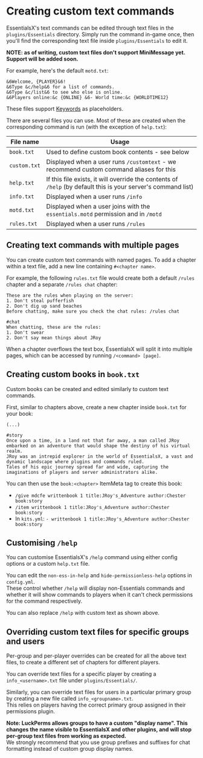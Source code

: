 # Creating custom text commands

EssentialsX's text commands can be edited through text files in the `plugins/Essentials` directory. Simply run the command in-game once, then you'll find the corresponding text file inside `plugins/Essentials` to edit it.

**NOTE: as of writing, custom text files don't support MiniMessage yet. Support will be added soon.**

For example, here's the default `motd.txt`:

```
&6Welcome, {PLAYER}&6!
&6Type &c/help&6 for a list of commands.
&6Type &c/list&6 to see who else is online.
&6Players online:&c {ONLINE} &6- World time:&c {WORLDTIME12}
```

These files support [Keywords](/wiki/Keywords.html) as placeholders.

There are several files you can use. Most of these are created when the corresponding command is run (with the exception of `help.txt`):

| File name          | Usage                                                                                   |
|--------------------|-----------------------------------------------------------------------------------------|
| `book.txt`         | Used to define custom book contents - see below                                         |
| `custom.txt`       | Displayed when a user runs `/customtext` - we recommend custom command aliases for this |
| `help.txt`         | If this file exists, it will override the contents of `/help` (by default this is your server's command list) |
| `info.txt`         | Displayed when a user runs `/info`                                                      |
| `motd.txt`         | Displayed when a user joins with the `essentials.motd` permission and in `/motd`        |
| `rules.txt`        | Displayed when a user runs `/rules`                                                     |

## Creating text commands with multiple pages

You can create custom text commands with named pages. To add a chapter within a text file, add a new line containing `#<chapter name>`.  

For example, the following `rules.txt` file would create both a default `/rules` chapter and a separate `/rules chat` chapter:

```
These are the rules when playing on the server:
1. Don't steal pufferfish
2. Don't dig up sand beaches
Before chatting, make sure you check the chat rules: /rules chat

#chat
When chatting, these are the rules:
1. Don't swear
2. Don't say mean things about JRoy
```

When a chapter overflows the text box, EssentialsX will split it into multiple pages, which can be accessed by running `/<command> [page]`.

## Creating custom books in `book.txt`

Custom books can be created and edited similarly to custom text commands.

First, similar to chapters above, create a new chapter inside `book.txt` for your book:
```
(...)

#story
Once upon a time, in a land not that far away, a man called JRoy embarked on an adventure that would shape the destiny of his virtual realm.
JRoy was an intrepid explorer in the world of EssentialsX, a vast and dynamic landscape where plugins and commands ruled.
Tales of his epic journey spread far and wide, capturing the imaginations of players and server administrators alike.
```

You can then use the `book:<chapter>` ItemMeta tag to create this book:

* `/give mdcfe writtenbook 1 title:JRoy's_Adventure author:Chester book:story`
* `/item writtenbook 1 title:JRoy's_Adventure author:Chester book:story`
* In `kits.yml`: `- writtenbook 1 title:JRoy's_Adventure author:Chester book:story`

## Customising `/help`

You can customise EssentialsX's `/help` command using either config options or a custom `help.txt` file.

You can edit the `non-ess-in-help` and `hide-permissionless-help` options in `config.yml`.  
These control whether `/help` will display non-Essentials commands and whether it will show commands to players when it can't check permissions for the command respectively.

You can also replace `/help` with custom text as shown above.

## Overriding custom text files for specific groups and users

Per-group and per-player overrides can be created for all the above text files, to create a different set of chapters for different players.

You can override text files for a specific player by creating a `info_<username>.txt` file under `plugins/Essentials/`.

Similarly, you can override text files for users in a particular primary group by creating a new file called `info_<groupname>.txt`.  
This relies on players having the correct primary group assigned in their permissions plugin.

**Note: LuckPerms allows groups to have a custom "display name". This changes the name visible to EssentialsX and other plugins, and will stop per-group text files from working as expected.**  
We strongly recommend that you use group prefixes and suffixes for chat formatting instead of custom group display names.
